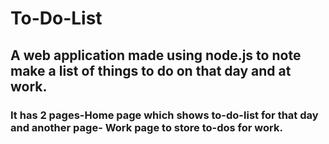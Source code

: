 
# To-Do-List

## A web application made using node.js to note make a list of things to do on that day and at work.
### It has 2 pages-Home page which shows to-do-list for that day and another page-  Work page to store to-dos for work.




